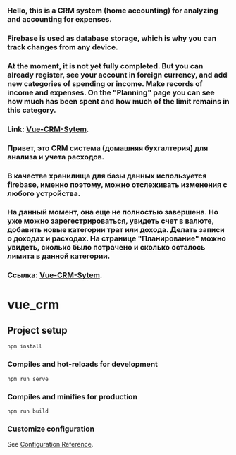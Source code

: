 ### Hello, this is a CRM system (home accounting) for analyzing and accounting for expenses.
### Firebase is used as database storage, which is why you can track changes from any device.
### At the moment, it is not yet fully completed. But you can already register, see your account in foreign currency, and add new categories of spending or income. Make records of income and expenses. On the "Planning" page you can see how much has been spent and how much of the limit remains in this category.
### Link: [Vue-CRM-Sytem](https://vue-crm-frontend-mark.web.app/).


### Привет, это CRM система (домашняя бухгалтерия) для анализа и учета расходов.
### В качестве хранилища для базы данных используется firebase, именно поэтому, можно отслеживать изменения с любого устройства. 
### На данный момент, она еще не полностью завершена. Но уже можно зарегестрироваться, увидеть счет в валюте, добавить новые категории трат или дохода. Делать записи о доходах и расходах. На странице "Планирование" можно увидеть, сколько было потрачено и сколько осталось лимита в данной категории.
### Ссылка: [Vue-CRM-Sytem](https://vue-crm-frontend-mark.web.app/).

# vue_crm

## Project setup
```
npm install
```

### Compiles and hot-reloads for development
```
npm run serve
```

### Compiles and minifies for production
```
npm run build
```

### Customize configuration
See [Configuration Reference](https://cli.vuejs.org/config/).
